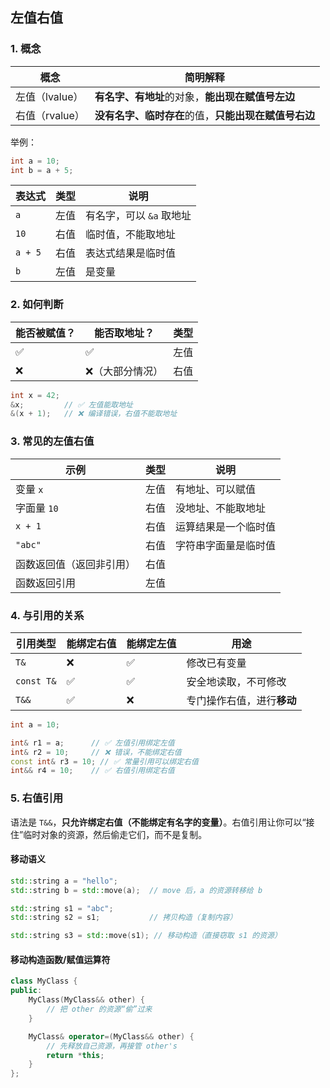 ## 左值右值

### 1. 概念

| 概念           | 简明解释                                             |
| -------------- | ---------------------------------------------------- |
| 左值（lvalue） | **有名字、有地址**的对象，**能出现在赋值号左边**     |
| 右值（rvalue） | **没有名字、临时存在**的值，**只能出现在赋值号右边** |

举例：

```c++
int a = 10;
int b = a + 5;
```

| 表达式  | 类型 | 说明                     |
| ------- | ---- | ------------------------ |
| `a`     | 左值 | 有名字，可以 `&a` 取地址 |
| `10`    | 右值 | 临时值，不能取地址       |
| `a + 5` | 右值 | 表达式结果是临时值       |
| `b`     | 左值 | 是变量                   |

### 2. 如何判断

| 能否被赋值？ | 能否取地址？    | 类型 |
| ------------ | --------------- | ---- |
| ✅            | ✅               | 左值 |
| ❌            | ❌（大部分情况） | 右值 |

```c++
int x = 42;
&x;         // ✅ 左值能取地址
&(x + 1);   // ❌ 编译错误，右值不能取地址
```

### 3. 常见的左值右值

| 示例                     | 类型 | 说明                 |
| ------------------------ | ---- | -------------------- |
| 变量 `x`                 | 左值 | 有地址、可以赋值     |
| 字面量 `10`              | 右值 | 没地址、不能取地址   |
| `x + 1`                  | 右值 | 运算结果是一个临时值 |
| `"abc"`                  | 右值 | 字符串字面量是临时值 |
| 函数返回值（返回非引用） | 右值 |                      |
| 函数返回引用             | 左值 |                      |

### 4. 与引用的关系

| 引用类型   | 能绑定右值 | 能绑定左值 | 用途                       |
| ---------- | ---------- | ---------- | -------------------------- |
| `T&`       | ❌          | ✅          | 修改已有变量               |
| `const T&` | ✅          | ✅          | 安全地读取，不可修改       |
| `T&&`      | ✅          | ❌          | 专门操作右值，进行**移动** |

```c++
int a = 10;

int& r1 = a;      // ✅ 左值引用绑定左值
int& r2 = 10;     // ❌ 错误，不能绑定右值
const int& r3 = 10; // ✅ 常量引用可以绑定右值
int&& r4 = 10;    // ✅ 右值引用绑定右值
```

### 5. 右值引用

语法是 `T&&`，**只允许绑定右值（不能绑定有名字的变量）**。右值引用让你可以“接住”临时对象的资源，然后偷走它们，而不是复制。

#### 移动语义

```c++
std::string a = "hello";
std::string b = std::move(a);  // move 后，a 的资源转移给 b

std::string s1 = "abc";
std::string s2 = s1;           // 拷贝构造（复制内容）

std::string s3 = std::move(s1); // 移动构造（直接窃取 s1 的资源）
```

#### 移动构造函数/赋值运算符

```c++
class MyClass {
public:
    MyClass(MyClass&& other) {
        // 把 other 的资源“偷”过来
    }

    MyClass& operator=(MyClass&& other) {
        // 先释放自己资源，再接管 other's
        return *this;
    }
};
```

